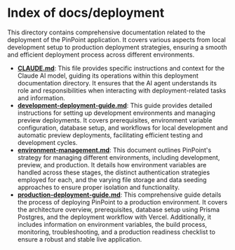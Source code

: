 # Index of docs/deployment

This directory contains comprehensive documentation related to the deployment of the PinPoint application. It covers various aspects from local development setup to production deployment strategies, ensuring a smooth and efficient deployment process across different environments.

- **[CLAUDE.md](./CLAUDE.md)**: This file provides specific instructions and context for the Claude AI model, guiding its operations within this deployment documentation directory. It ensures that the AI agent understands its role and responsibilities when interacting with deployment-related tasks and information.
- **[development-deployment-guide.md](./development-deployment-guide.md)**: This guide provides detailed instructions for setting up development environments and managing preview deployments. It covers prerequisites, environment variable configuration, database setup, and workflows for local development and automatic preview deployments, facilitating efficient testing and development cycles.
- **[environment-management.md](./environment-management.md)**: This document outlines PinPoint's strategy for managing different environments, including development, preview, and production. It details how environment variables are handled across these stages, the distinct authentication strategies employed for each, and the varying file storage and data seeding approaches to ensure proper isolation and functionality.
- **[production-deployment-guide.md](./production-deployment-guide.md)**: This comprehensive guide details the process of deploying PinPoint to a production environment. It covers the architecture overview, prerequisites, database setup using Prisma Postgres, and the deployment workflow with Vercel. Additionally, it includes information on environment variables, the build process, monitoring, troubleshooting, and a production readiness checklist to ensure a robust and stable live application.
